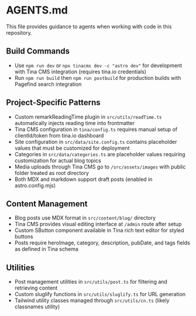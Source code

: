 # AGENTS.md

This file provides guidance to agents when working with code in this repository.

## Build Commands

- Use `npm run dev` or `npx tinacms dev -c "astro dev"` for development with Tina CMS integration (requires tina.io credentials)
- Run `npm run build` then `npm run postbuild` for production builds with Pagefind search integration

## Project-Specific Patterns

- Custom remarkReadingTime plugin in `src/utils/readTime.ts` automatically injects reading time into frontmatter
- Tina CMS configuration in `tina/config.ts` requires manual setup of clientId/token from tina.io dashboard
- Site configuration in `src/data/site.config.ts` contains placeholder values that must be customized for deployment
- Categories in `src/data/categories.ts` are placeholder values requiring customization for actual blog topics
- Media uploads through Tina CMS go to `/src/assets/images` with public folder treated as root directory
- Both MDX and markdown support draft posts (enabled in astro.config.mjs)

## Content Management

- Blog posts use MDX format in `src/content/blog/` directory
- Tina CMS provides visual editing interface at `/admin` route after setup
- Custom SButton component available in Tina rich text editor for styled buttons
- Posts require heroImage, category, description, pubDate, and tags fields as defined in Tina schema

## Utilities

- Post management utilities in `src/utils/post.ts` for filtering and retrieving content
- Custom sluglify functions in `src/utils/sluglify.ts` for URL generation
- Tailwind utility classes managed through `src/utils/cn.ts` (likely classnames utility)
